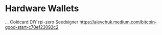 # Hardware Wallets

...
Coldcard
DIY rpi-zero
Seedsigner
https://alevchuk.medium.com/bitcoin-good-start-c70ef23092c2
